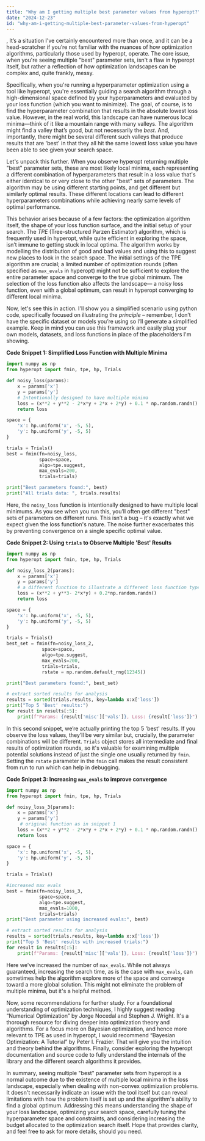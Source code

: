 ```yaml
---
title: "Why am I getting multiple best parameter values from hyperopt?"
date: "2024-12-23"
id: "why-am-i-getting-multiple-best-parameter-values-from-hyperopt"
---
```


,  It’s a situation I've certainly encountered more than once, and it can be a head-scratcher if you’re not familiar with the nuances of how optimization algorithms, particularly those used by hyperopt, operate. The core issue, when you're seeing multiple "best" parameter sets, isn't a flaw in hyperopt itself, but rather a reflection of how optimization landscapes can be complex and, quite frankly, messy.

Specifically, when you're running a hyperparameter optimization using a tool like hyperopt, you're essentially guiding a search algorithm through a high-dimensional space defined by your hyperparameters and evaluated by your loss function (which you want to minimize). The goal, of course, is to find the hyperparameter combination that results in the absolute lowest loss value. However, in the real world, this landscape can have numerous local minima—think of it like a mountain range with many valleys. The algorithm might find a valley that’s good, but not necessarily the *best*. And, importantly, there might be several different such valleys that produce results that are 'best' in that they all hit the same lowest loss value you have been able to see given your search space.

Let's unpack this further. When you observe hyperopt returning multiple "best" parameter sets, these are most likely local minima, each representing a different combination of hyperparameters that result in a loss value that's either identical to or very close to the other "best" sets of parameters. The algorithm may be using different starting points, and get different but similarly optimal results. These different locations can lead to different hyperparameters combinations while achieving nearly same levels of optimal performance.

This behavior arises because of a few factors: the optimization algorithm itself, the shape of your loss function surface, and the initial setup of your search. The *TPE* (Tree-structured Parzen Estimator) algorithm, which is frequently used in hyperopt, while quite efficient in exploring the space, isn’t immune to getting stuck in local optima. The algorithm works by modelling the distribution of good and bad values and using this to suggest new places to look in the search space. The initial settings of the TPE algorithm are crucial; a limited number of optimization rounds (often specified as `max_evals` in hyperopt) might not be sufficient to explore the entire parameter space and converge to the true global minimum. The selection of the loss function also affects the landscape— a noisy loss function, even with a global optimum, can result in hyperopt converging to different local minima.

Now, let's see this in action. I'll show you a simplified scenario using python code, specifically focused on illustrating the *principle* – remember, I don’t have the specific dataset or models you’re using so I’ll generate a simplified example. Keep in mind you can use this framework and easily plug your own models, datasets, and loss functions in place of the placeholders I'm showing.

**Code Snippet 1: Simplified Loss Function with Multiple Minima**

```python
import numpy as np
from hyperopt import fmin, tpe, hp, Trials

def noisy_loss(params):
    x = params['x']
    y = params['y']
    # Intentionally designed to have multiple minima
    loss = (x**2 + y**2 - 2*x*y + 2*x + 2*y) + 0.1 * np.random.randn()
    return loss

space = {
    'x': hp.uniform('x', -5, 5),
    'y': hp.uniform('y', -5, 5)
}

trials = Trials()
best = fmin(fn=noisy_loss,
            space=space,
            algo=tpe.suggest,
            max_evals=200,
            trials=trials)

print("Best parameters found:", best)
print("All trials data: ", trials.results)
```

Here, the `noisy_loss` function is intentionally designed to have multiple local minimums. As you see when you run this, you’ll often get different "best" sets of parameters on different runs. This isn’t a bug – it's exactly what we expect given the loss function's nature. The noise further exacerbates this by preventing convergence on a single specific optimal value.

**Code Snippet 2: Using `trials` to Observe Multiple 'Best' Results**

```python
import numpy as np
from hyperopt import fmin, tpe, hp, Trials

def noisy_loss_2(params):
    x = params['x']
    y = params['y']
    # a different function to illustrate a different loss function type
    loss = (x**2 + y**3- 2*x*y) + 0.2*np.random.randn()
    return loss

space = {
    'x': hp.uniform('x', -5, 5),
    'y': hp.uniform('y', -5, 5)
}

trials = Trials()
best_set = fmin(fn=noisy_loss_2,
             space=space,
             algo=tpe.suggest,
             max_evals=200,
             trials=trials,
             rstate = np.random.default_rng(12345))

print("Best parameters found:", best_set)

# extract sorted results for analysis
results = sorted(trials.results, key=lambda x:x['loss'])
print("Top 5 'Best' results:")
for result in results[:5]:
    print(f"Params: {result['misc']['vals']}, Loss: {result['loss']}")

```

In this second snippet, we’re actually printing the top 5 'best' results. If you observe the loss values, they’ll be very similar but, crucially, the parameter combinations will be different. `Trials` object stores all intermediate and final results of optimization rounds, so it's valuable for examining multiple potential solutions instead of just the single one usually returned by `fmin`. Setting the `rstate` parameter in the `fmin` call makes the result consistent from run to run which can help in debugging.

**Code Snippet 3: Increasing `max_evals` to improve convergence**

```python
import numpy as np
from hyperopt import fmin, tpe, hp, Trials

def noisy_loss_3(params):
    x = params['x']
    y = params['y']
     # original function as in snippet 1
    loss = (x**2 + y**2 - 2*x*y + 2*x + 2*y) + 0.1 * np.random.randn()
    return loss

space = {
    'x': hp.uniform('x', -5, 5),
    'y': hp.uniform('y', -5, 5)
}

trials = Trials()

#increased max evals
best = fmin(fn=noisy_loss_3,
            space=space,
            algo=tpe.suggest,
            max_evals=1000,
            trials=trials)
print("Best parameter using increased evals:", best)

# extract sorted results for analysis
results = sorted(trials.results, key=lambda x:x['loss'])
print("Top 5 'Best' results with increased trials:")
for result in results[:5]:
    print(f"Params: {result['misc']['vals']}, Loss: {result['loss']}")

```

Here we've increased the number of `max_evals`. While not always guaranteed, increasing the search time, as is the case with `max_evals`, can sometimes help the algorithm explore more of the space and converge toward a more global solution. This might not eliminate the problem of multiple minima, but it's a helpful method.

Now, some recommendations for further study. For a foundational understanding of optimization techniques, I highly suggest reading “Numerical Optimization” by Jorge Nocedal and Stephen J. Wright. It's a thorough resource for diving deeper into optimization theory and algorithms. For a focus more on Bayesian optimization, and hence more relevant to TPE as used in hyperopt, I would recommend “Bayesian Optimization: A Tutorial” by Peter I. Frazier. That will give you the intuition and theory behind the algorithms. Finally, consider exploring the hyperopt documentation and source code to fully understand the internals of the library and the different search algorithms it provides.

In summary, seeing multiple "best" parameter sets from hyperopt is a normal outcome due to the existence of multiple local minima in the loss landscape, especially when dealing with non-convex optimization problems. It doesn't necessarily indicate an issue with the tool itself but can reveal limitations with how the problem itself is set up and the algorithm's ability to find a global optimum. Addressing this means understanding the shape of your loss landscape, optimizing your search space, carefully tuning the hyperparameter space and constraints, and considering increasing the budget allocated to the optimization search itself. Hope that provides clarity, and feel free to ask for more details, should you need.
